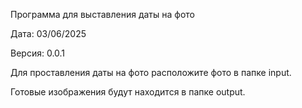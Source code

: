 Программа для выставления даты на фото

Дата: 03/06/2025

Версия: 0.0.1

Для проставления даты на фото расположите фото в папке input.

Готовые изображения будут находится в папке output.